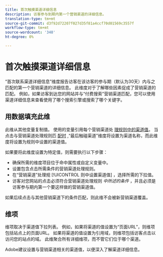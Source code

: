 ```yaml
---
title: 首次触摸渠道详细信息
description: 访客参与到期内第一个营销渠道的详细信息。
translation-type: tm+mt
source-git-commit: d3f92d72207f027d35f81a4ccf70d01569c3557f
workflow-type: tm+mt
source-wordcount: '348'
ht-degree: 0%

---
```



# 首次触摸渠道详细信息

“首次联系渠道详细信息”维度报告访客在该访客的参与期（默认为30天）内与之匹配的第一个营销渠道的详细信息。 此维度对于了解哪些因素促成了营销渠道的匹配。 例如，如果访客到达您的网站并与“付费搜索”营销渠道匹配，您可以使用渠道详细信息来查看使用了哪个搜索引擎或搜索了哪个关键字。

## 用数据填充此维

此维从其他变量复制值。 使用的变量引用每个营销渠道处 [理规则中的渠道值](/help/admin/admin/marketing-channels-admin.md)。 当点击与营销渠道处理规则匹 [配时](last-touch-channel.md) ,“最后触碰渠道”维度将设置为渠道名称，而此维度将设置为规则中设置的渠道值。

如果要将此维度设置为特定值，则需要执行以下步骤：

* 确保所需的维度项目位于命中属性或自定义变量中。
* 设置包含点击所需条件的营销渠道处理规则。
* 在“营销渠道”处理规 [!UICONTROL 则中设置渠道值] ，选择所需的下拉值。
* 访客对您网站的点击必须符合营销渠道处理规则 _中所述的条件_ ，并且必须是访客参与期内第一个要这样做的营销渠道值。

如果后续点击与其他营销渠道下的条件匹配，则此维不会被新营销渠道覆盖。

## 维项

维项取决于渠道值下拉列表。 例如，如果将渠道的值设置为“页面URL”，则维项包括站点上的页面URL。 如果将渠道的值设置为引用域，则维项包括访客点击以访问您的站点的域。 此维聚合所有详细维项，而不管它们位于哪个渠道。

Adobe建议设置与营销渠道相关的渠道值，以便深入了解渠道详细信息。
